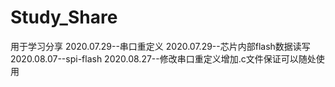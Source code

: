 # Study_Share
用于学习分享
2020.07.29--串口重定义
2020.07.29--芯片内部flash数据读写
2020.08.07--spi-flash
2020.08.27--修改串口重定义增加.c文件保证可以随处使用
